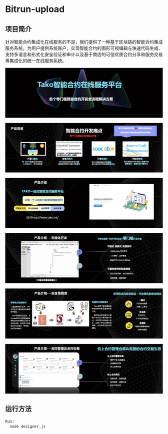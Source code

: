 # Bitrun-upload

## 项目简介

针对智能合约集成化在线服务的不足，我们提供了一种基于区块链的智能合约集成服务系统，为用户提供系统账户，实现智能合约的图形可视编辑与快速代码生成、支持多语言和形式化安全验证和审计以及基于商店的可信优质合约分享和服务交易等集成化的统一在线服务系统。  

 ![1](./pic/des1.png)

 ![1](./pic/des2.png)

 ![1](./pic/des3.png)
 
 ![1](./pic/des4.png)

 ![1](./pic/des5.png)
 
 ![1](./pic/des6.png)


## 运行方法
```sh
Run:
  node designer.js
```
